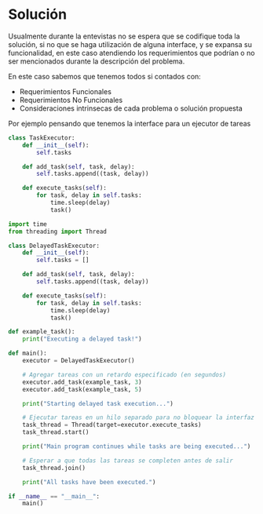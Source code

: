 # Solución

Usualmente durante la entevistas no se espera que se codifique toda la solución, si no que se haga utilización de alguna interface, y se expansa su funcionalidad, en este caso atendiendo los requerimientos que podrían o no ser mencionados durante la descripción del problema.

En este caso sabemos que tenemos todos si contados con:

- Requerimientos Funcionales
- Requerimientos No Funcionales
- Consideraciones intrinsecas de cada problema o solución propuesta


Por ejemplo pensando que tenemos la interface para un  ejecutor de tareas

```python
class TaskExecutor:
    def __init__(self):
        self.tasks 

    def add_task(self, task, delay):
        self.tasks.append((task, delay))

    def execute_tasks(self):
        for task, delay in self.tasks:
            time.sleep(delay)
            task()
```


```python
import time
from threading import Thread

class DelayedTaskExecutor:
    def __init__(self):
        self.tasks = []

    def add_task(self, task, delay):
        self.tasks.append((task, delay))

    def execute_tasks(self):
        for task, delay in self.tasks:
            time.sleep(delay)
            task()

def example_task():
    print("Executing a delayed task!")

def main():
    executor = DelayedTaskExecutor()

    # Agregar tareas con un retardo especificado (en segundos)
    executor.add_task(example_task, 3)
    executor.add_task(example_task, 5)

    print("Starting delayed task execution...")

    # Ejecutar tareas en un hilo separado para no bloquear la interfaz de usuario
    task_thread = Thread(target=executor.execute_tasks)
    task_thread.start()

    print("Main program continues while tasks are being executed...")

    # Esperar a que todas las tareas se completen antes de salir
    task_thread.join()

    print("All tasks have been executed.")

if __name__ == "__main__":
    main()

```